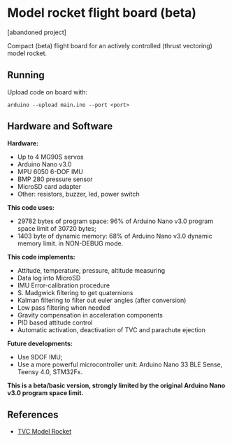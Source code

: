 # Model rocket flight board (beta)
[abandoned project]

Compact (beta) flight board for an actively controlled (thrust vectoring) model rocket.

## Running

Upload code on board with:
```
arduino --upload main.ino --port <port>
```

## Hardware and Software

**Hardware:**
- Up to 4 MG90S servos
- Arduino Nano v3.0
- MPU 6050 6-DOF IMU
- BMP 280 pressure sensor
- MicroSD card adapter
- Other: resistors, buzzer, led, power switch

**This code uses:**
- 29782 bytes of program space: 96% of Arduino Nano v3.0 program space limit of 30720 bytes;
- 1403 byte of dynamic memory: 68% of Arduino Nano v3.0 dynamic memory limit.
in NON-DEBUG mode.

**This code implements:**
- Attitude, temperature, pressure, altitude measuring
- Data log into MicroSD
- IMU Error-calibration procedure
- S. Madgwick filtering to get quaternions
- Kalman filtering to filter out euler angles (after conversion)
- Low pass filtering when needed
- Gravity compensation in acceleration components
- PID based attitude control
- Automatic activation, deactivation of TVC and parachute ejection

**Future developments:**
- Use 9DOF IMU;
- Use a more powerful microcontroller unit: Arduino Nano 33 BLE Sense, Teensy 4.0, STM32Fx.

**This is a beta/basic version, strongly limited by the original Arduino Nano v3.0 program space limit.**

## References

- [TVC Model Rocket](https://www.tommasomarroni.com/random-posts/)
